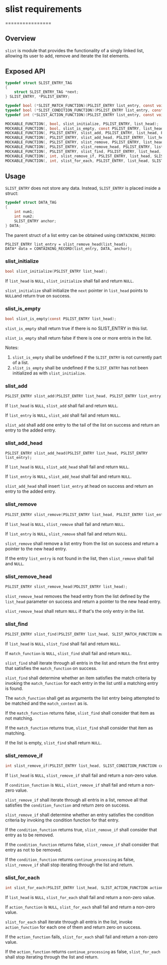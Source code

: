 # slist requirements
================

## Overview

`slist` is module that provides the functionality of a singly linked list, allowing its user to add, remove and iterate the list elements.

## Exposed API

```c
typedef struct SLIST_ENTRY_TAG
{
    struct SLIST_ENTRY_TAG *next;
} SLIST_ENTRY, *PSLIST_ENTRY;

typedef bool (*SLIST_MATCH_FUNCTION)(PSLIST_ENTRY list_entry, const void* match_context);
typedef bool (*SLIST_CONDITION_FUNCTION)(PSLIST_ENTRY list_entry, const void* match_context, bool* continue_processing);
typedef int (*SLIST_ACTION_FUNCTION)(PSLIST_ENTRY list_entry, const void* action_context, bool* continue_processing);

MOCKABLE_FUNCTION(, bool, slist_initialize, PSLIST_ENTRY, list_head);
MOCKABLE_FUNCTION(, bool, slist_is_empty, const PSLIST_ENTRY, list_head);
MOCKABLE_FUNCTION(, PSLIST_ENTRY, slist_add, PSLIST_ENTRY, list_head, PSLIST_ENTRY, list_entry);
MOCKABLE_FUNCTION(, PSLIST_ENTRY, slist_add_head, PSLIST_ENTRY, list_head, PSLIST_ENTRY, list_entry);
MOCKABLE_FUNCTION(, PSLIST_ENTRY, slist_remove, PSLIST_ENTRY, list_head, PSLIST_ENTRY, list_entry);
MOCKABLE_FUNCTION(, PSLIST_ENTRY, slist_remove_head, PSLIST_ENTRY, list_head);
MOCKABLE_FUNCTION(, PSLIST_ENTRY, slist_find, PSLIST_ENTRY, list_head, SLIST_MATCH_FUNCTION, match_function, void*, match_context);
MOCKABLE_FUNCTION(, int, slist_remove_if, PSLIST_ENTRY, list_head, SLIST_CONDITION_FUNCTION, condition_function, void*, match_context);
MOCKABLE_FUNCTION(, int, slist_for_each, PSLIST_ENTRY, list_head, SLIST_ACTION_FUNCTION, action_function, void*, action_context);

```
## Usage

`SLIST_ENTRY` does not store any data. Instead, `SLIST_ENTRY` is placed inside a struct:

```c
typedef struct DATA_TAG
{
    int num1;
    int num2;
    SLIST_ENTRY anchor;
} DATA;
```

The parent struct of a list entry can be obtained using `CONTAINING_RECORD`:

```
PSLIST_ENTRY list_entry = slist_remove_head(list_head);
DATA* data = CONTAINING_RECORD(list_entry, DATA, anchor);
```

### slist_initialize
```c
bool slist_initialize(PSLIST_ENTRY list_head);
```

If `list_head` is `NULL`, `slist_initialize` shall fail and return `NULL`. 

`slist_initialize` shall initialize the `next` pointer in `list_head` points to `NULL`and return true on success. 

### slist_is_empty
```c
bool slist_is_empty(const PSLIST_ENTRY list_head);
```

`slist_is_empty` shall return true if there is no SLIST_ENTRY in this list. 

`slist_is_empty` shall return false if there is one or more entris in the list. 

Notes:
1. `slist_is_empty` shall be undefined if the `SLIST_ENTRY` is not currently part of a list.
2. `slist_is_empty` shall be undefined if the `SLIST_ENTRY` has not been initialized as with `slist_initialize`.

### slist_add
```c
PSLIST_ENTRY slist_add(PSLIST_ENTRY list_head, PSLIST_ENTRY list_entry);
```

If `list_head` is `NULL`, `slist_add` shall fail and return `NULL`.

If `list_entry` is `NULL`, `slist_add` shall fail and return `NULL`.

`slist_add` shall add one entry to the tail of the list on success and return an entry to the added entry. 

### slist_add_head
```
PSLIST_ENTRY slist_add_head(PSLIST_ENTRY list_head, PSLIST_ENTRY list_entry);
```

If `list_head` is `NULL`, `slist_add_head` shall fail and return `NULL`. 

If `list_entry` is `NULL`, `slist_add_head` shall fail and return `NULL`.

`slist_add_head` shall insert `list_entry` at head on success and return an entry to the added entry. 

### slist_remove
```c
PSLIST_ENTRY slist_remove(PSLIST_ENTRY list_head, PSLIST_ENTRY list_entry);
```

If `list_head` is `NULL`, `slist_remove` shall fail and return `NULL`. 

If `list_entry` is `NULL`, `slist_remove` shall fail and return `NULL`.

`slist_remove` shall remove a list entry from the list on success and return a pointer to the new head entry. 

If the entry `list_entry` is not found in the list, then `slist_remove` shall fail and `NULL`. 

### slist_remove_head
```c
PSLIST_ENTRY slist_remove_head(PDLIST_ENTRY list_head);
```

`slist_remove_head` removes the head entry from the list defined by the `list_head` parameter on success and return a pointer to the new head entry. 

`slist_remove_head` shall return `NULL` if that's the only entry in the list. 

### slist_find
```c
PSLIST_ENTRY slist_find(PSLIST_ENTRY list_head, SLIST_MATCH_FUNCTION match_function, void* match_context);
```

If `list_head` is `NULL`, `slist_find` shall fail and return `NULL`.

If `match_function` is `NULL`, `slist_find` shall fail and return `NULL`.

`slist_find` shall iterate through all entris in the list and return the first entry that satisfies the `match_function` on success. 

`slist_find` shall determine whether an item satisfies the match criteria by invoking the `match_function` for each entry in the list until a matching entry is found. 

The `match_function` shall get as arguments the list entry being attempted to be matched and the `match_context` as is. 

If the `match_function` returns false, `slist_find` shall consider that item as not matching. 

If the `match_function` returns true, `slist_find` shall consider that item as matching. 

If the list is empty, `slist_find` shall return `NULL`. 

### slist_remove_if
```c
int slist_remove_if(PSLIST_ENTRY list_head, SLIST_CONDITION_FUNCTION condition_function, void* match_context);
```

If `list_head` is `NULL`, `slist_remove_if` shall fail and return a non-zero value.

If `condition_function` is `NULL`, `slist_remove_if` shall fail and return a non-zero value. 

`slist_remove_if` shall iterate through all entris in a list, remove all that satisfies the `condition_function` and return zero on success. 

`slist_remove_if` shall determine whether an entry satisfies the condition criteria by invoking the condition function for that entry. 

If the `condition_function` returns true, `slist_remove_if` shall consider that entry as to be removed. 

If the `condition_function` returns false, `slist_remove_if` shall consider that entry as not to be removed. 

If the `condition_function` returns `continue_processing` as false, `slist_remove_if` shall stop iterating through the list and return. 

### slist_for_each
```c
int slist_for_each(PSLIST_ENTRY list_head, SLIST_ACTION_FUNCTION action_function, void* action_context);
```
If `list_head` is `NULL`, `slist_for_each` shall fail and return a non-zero value.

If `action_function` is `NULL`, `slist_for_each` shall fail and return a non-zero value. 

`slist_for_each` shall iterate through all entris in the list, invoke `action_function` for each one of them and return zero on success. 

If the `action_function` fails, `slist_for_each` shall fail and return a non-zero value.

If the `action_function` returns `continue_processing` as false, `slist_for_each` shall stop iterating through the list and return.  

